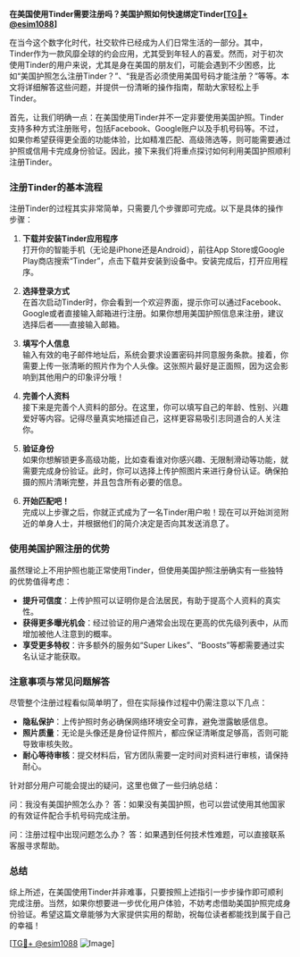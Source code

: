 **在美国使用Tinder需要注册吗？美国护照如何快速绑定Tinder[[TG💪+ @esim1088](https://t.me/s/esim1088)]**

在当今这个数字化时代，社交软件已经成为人们日常生活的一部分。其中，Tinder作为一款风靡全球的约会应用，尤其受到年轻人的喜爱。然而，对于初次使用Tinder的用户来说，尤其是身在美国的朋友们，可能会遇到不少困惑，比如“美国护照怎么注册Tinder？”、“我是否必须使用美国号码才能注册？”等等。本文将详细解答这些问题，并提供一份清晰的操作指南，帮助大家轻松上手Tinder。

首先，让我们明确一点：在美国使用Tinder并不一定非要使用美国护照。Tinder支持多种方式注册账号，包括Facebook、Google账户以及手机号码等。不过，如果你希望获得更全面的功能体验，比如精准匹配、高级筛选等，则可能需要通过护照或信用卡完成身份验证。因此，接下来我们将重点探讨如何利用美国护照顺利注册Tinder。

### 注册Tinder的基本流程

注册Tinder的过程其实非常简单，只需要几个步骤即可完成。以下是具体的操作步骤：

1. **下载并安装Tinder应用程序**  
   打开你的智能手机（无论是iPhone还是Android），前往App Store或Google Play商店搜索“Tinder”，点击下载并安装到设备中。安装完成后，打开应用程序。

2. **选择登录方式**  
   在首次启动Tinder时，你会看到一个欢迎界面，提示你可以通过Facebook、Google或者直接输入邮箱进行注册。如果你想用美国护照信息来注册，建议选择后者——直接输入邮箱。

3. **填写个人信息**  
   输入有效的电子邮件地址后，系统会要求设置密码并同意服务条款。接着，你需要上传一张清晰的照片作为个人头像。这张照片最好是正面照，因为这会影响到其他用户的印象评分哦！

4. **完善个人资料**  
   接下来是完善个人资料的部分。在这里，你可以填写自己的年龄、性别、兴趣爱好等内容。记得尽量真实地描述自己，这样更容易吸引志同道合的人关注你。

5. **验证身份**  
   如果你想解锁更多高级功能，比如查看谁对你感兴趣、无限制滑动等功能，就需要完成身份验证。此时，你可以选择上传护照图片来进行身份认证。确保拍摄的照片清晰完整，并且包含所有必要的信息。

6. **开始匹配吧！**  
   完成以上步骤之后，你就正式成为了一名Tinder用户啦！现在可以开始浏览附近的单身人士，并根据他们的简介决定是否向其发送消息了。

### 使用美国护照注册的优势

虽然理论上不用护照也能正常使用Tinder，但使用美国护照注册确实有一些独特的优势值得考虑：

- **提升可信度**：上传护照可以证明你是合法居民，有助于提高个人资料的真实性。
- **获得更多曝光机会**：经过验证的用户通常会出现在更高的优先级列表中，从而增加被他人注意到的概率。
- **享受更多特权**：许多额外的服务如“Super Likes”、“Boosts”等都需要通过实名认证才能获取。

### 注意事项与常见问题解答

尽管整个注册过程看似简单明了，但在实际操作过程中仍需注意以下几点：

- **隐私保护**：上传护照时务必确保网络环境安全可靠，避免泄露敏感信息。
- **照片质量**：无论是头像还是身份证件照片，都应保证清晰度足够高，否则可能导致审核失败。
- **耐心等待审核**：提交材料后，官方团队需要一定时间对资料进行审核，请保持耐心。

针对部分用户可能会提出的疑问，这里也做了一些归纳总结：

问：我没有美国护照怎么办？
答：如果没有美国护照，也可以尝试使用其他国家的有效证件配合手机号码完成注册。

问：注册过程中出现问题怎么办？
答：如果遇到任何技术性难题，可以直接联系客服寻求帮助。

### 总结

综上所述，在美国使用Tinder并非难事，只要按照上述指引一步步操作即可顺利完成注册。当然，如果你想要进一步优化用户体验，不妨考虑借助美国护照完成身份验证。希望这篇文章能够为大家提供实用的帮助，祝每位读者都能找到属于自己的幸福！

[[TG💪+ @esim1088](https://t.me/s/esim1088) ![Image](https://i.postimg.cc/4NQfJmqS/Snipaste-2025-05-13-00-14-12.png)]
